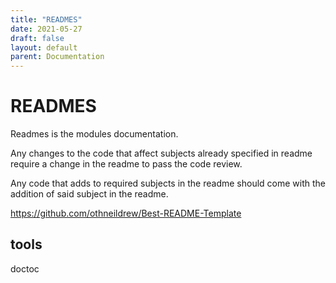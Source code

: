 ```yaml
---
title: "READMES"
date: 2021-05-27
draft: false
layout: default
parent: Documentation
---
```


# READMES

Readmes is the modules documentation.  



Any changes to the code that affect subjects already specified in readme require a change in the readme to pass the code review.

Any code that adds to required subjects in the readme should come with the addition of said subject in the readme.

https://github.com/othneildrew/Best-README-Template

## tools
doctoc
